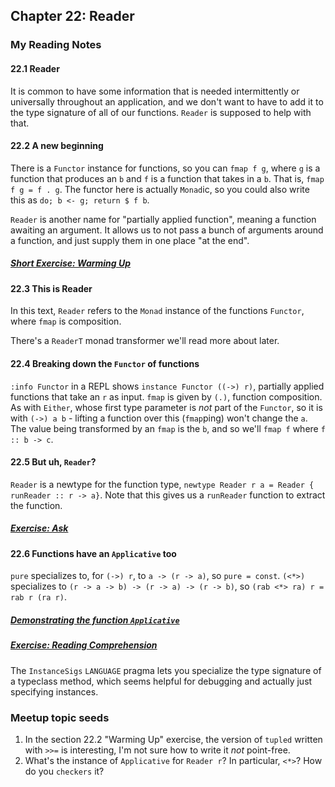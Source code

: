 ## Chapter 22: Reader

### My Reading Notes

#### 22.1 Reader

It is common to have some information that is needed intermittently or universally throughout
an application, and we don't want to have to add it to the type signature of all of our functions.
`Reader` is supposed to help with that.

#### 22.2 A new beginning

There is a `Functor` instance for functions, so you can `fmap f g`, where `g` is a function that
produces an `b` and `f` is a function that takes in a `b`. That is, `fmap f g = f . g`. The functor
here is actually `Monad`ic, so you could also write this as `do; b <- g; return $ f b`.

`Reader` is another name for "partially applied function", meaning a function awaiting an argument.
It allows us to not pass a bunch of arguments around a function, and just supply them in one place
"at the end".

##### [Short Exercise: Warming Up](s2_warmup.hs)

#### 22.3 This is Reader

In this text, `Reader` refers to the `Monad` instance of the functions `Functor`, where `fmap` is composition.

There's a `ReaderT` monad transformer we'll read more about later.

#### 22.4 Breaking down the `Functor` of functions

`:info Functor` in a REPL shows `instance Functor ((->) r)`, partially applied functions that take an
`r` as input. `fmap` is given by `(.)`, function composition. As with `Either`, whose first type
parameter is _not_ part of the `Functor`, so it is with `(->) a b` - lifting a function over this
(`fmap`ping) won't change the `a`. The value being transformed by an `fmap` is the `b`, and so we'll
`fmap f` where `f :: b -> c`.

#### 22.5 But uh, `Reader`?

`Reader` is a newtype for the function type, `newtype Reader r a = Reader { runReader :: r -> a}`.
Note that this gives us a `runReader` function to extract the function.

##### [Exercise: Ask](s5_ask.hs)

#### 22.6 Functions have an `Applicative` too

`pure` specializes to, for `(->) r`, to `a -> (r -> a)`, so `pure = const`. `(<*>)` specializes to
`(r -> a -> b) -> (r -> a) -> (r -> b)`, so `(rab <*> ra) r = rab r (ra r)`.

##### [Demonstrating the function `Applicative`](s6_app.hs)

##### [Exercise: Reading Comprehension](s6_comp.hs)

The `InstanceSigs` `LANGUAGE` pragma lets you specialize the type signature of a typeclass method,
which seems helpful for debugging and actually just specifying instances.

### Meetup topic seeds

1. In the section 22.2 "Warming Up" exercise, the version of `tupled` written with `>>=` is interesting,
    I'm not sure how to write it _not_ point-free.
2. What's the instance of `Applicative` for `Reader r`? In particular, `<*>`? How do you `checkers` it?


